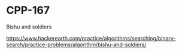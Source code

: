 # CPP-167
Bishu and soldiers






https://www.hackerearth.com/practice/algorithms/searching/binary-search/practice-problems/algorithm/bishu-and-soldiers/
